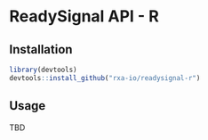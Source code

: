 # ReadySignal API - R

## Installation

```R
library(devtools)
devtools::install_github("rxa-io/readysignal-r")
```

## Usage

TBD